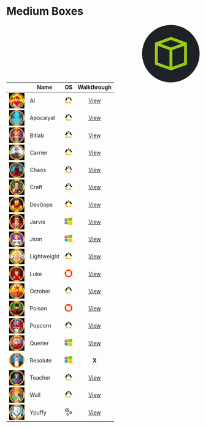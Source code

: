 # Medium Boxes

<img align="right" height=150 src="../hackthebox_logo.jpg"/>

<!-- <img width=20 src=../_images/win.png> -->
<!-- <img width=20 src=../_images/lin.png> -->
<!-- <img width=20 src=../_images/gear.png> -->
<!-- <img width=20 src=../_images/bsd.png> -->

|                                                               |   Name            |      OS                                |           Walkthrough              |
|-------------------------------------------------------------- | ----------------- |----------------------------------------|:----------------------------------:|
| <img align="center" height=40 src="_images/AI.png"/>          |  AI               | <img width=20 src=../_images/lin.png>  | [View](AI/README.md)        |
| <img align="center" height=40 src="_images/Apocalyst.png"/>   |  Apocalyst        | <img width=20 src=../_images/lin.png>  | [View](Apocalyst/README.md)        |
| <img align="center" height=40 src="_images/Bitlab.png"/>      |  Bitlab           | <img width=20 src=../_images/lin.png>  | [View](Bitlab/README.md)           |
| <img align="center" height=40 src="_images/Carrier.png"/>     |  Carrier          | <img width=20 src=../_images/lin.png>  | [View](Carrier/README.md)          |
| <img align="center" height=40 src="_images/Chaos.png"/>       |  Chaos            | <img width=20 src=../_images/lin.png>  | [View](Chaos/README.md)            |
| <img align="center" height=40 src="_images/Craft.png"/>       |  Craft            | <img width=20 src=../_images/lin.png>  | [View](Craft/README.md)            |
| <img align="center" height=40 src="_images/Dev0ops.png"/>     |  Dev0ops          | <img width=20 src=../_images/lin.png>  | [View](Dev0ops/README.md)          |
| <img align="center" height=40 src="_images/Jarvis.png"/>      |  Jarvis           | <img width=20 src=../_images/win.png>  | [View](Jarvis/README.md)           |
| <img align="center" height=40 src="_images/Json.png"/>        |  Json             | <img width=20 src=../_images/win.png>  | [View](Json/README.md)             |
| <img align="center" height=40 src="_images/Lightweight.png"/> |  Lightweight      | <img width=20 src=../_images/lin.png>  | [View](Lightweight/README.md)      |
| <img align="center" height=40 src="_images/Luke.png"/>        |  Luke             | <img width=20 src=../_images/bsd.png>  | [View](Luke/README.md)             |
| <img align="center" height=40 src="_images/October.png"/>     |  October          | <img width=20 src=../_images/lin.png>  | [View](October/README.md)          |
| <img align="center" height=40 src="_images/Poison.png"/>      |  Poison           | <img width=20 src=../_images/bsd.png>  | [View](Poison/README.md)           |
| <img align="center" height=40 src="_images/Popcorn.png"/>     |  Popcorn          | <img width=20 src=../_images/lin.png>  | [View](Popcorn/README.md)          |
| <img align="center" height=40 src="_images/Querier.png"/>     |  Querier          | <img width=20 src=../_images/win.png>  | [View](Querier/README.md)          |
| <img align="center" height=40 src="_images/Resolute.png"/>    |  Resolute         | <img width=20 src=../_images/win.png>  | **X** <!-- [View](Resolute/README.md) -->         |
| <img align="center" height=40 src="_images/Teacher.png"/>     |  Teacher          | <img width=20 src=../_images/lin.png>  | [View](Teacher/README.md)          |
| <img align="center" height=40 src="_images/Wall.png"/>        |  Wall             | <img width=20 src=../_images/lin.png>  | [View](Wall/README.md)             |
| <img align="center" height=40 src="_images/Ypuffy.png"/>      |  Ypuffy           | <img width=20 src=../_images/gear.png> | [View](Ypuffy/README.md)           |
